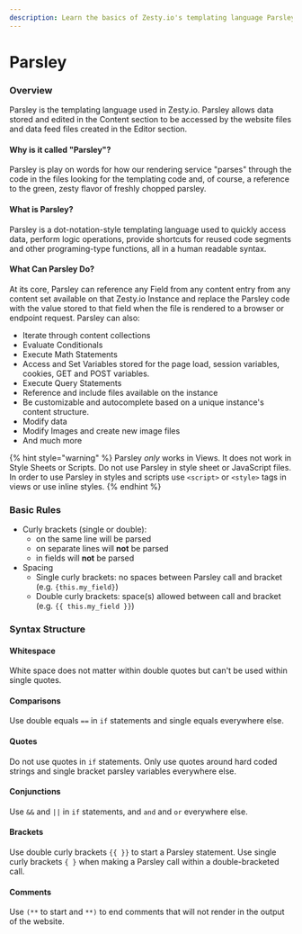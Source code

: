 ```yaml
---
description: Learn the basics of Zesty.io's templating language Parsley.
---
```


# Parsley

### Overview

Parsley is the templating language used in Zesty.io. Parsley allows data stored and edited in the Content section to be accessed by the website files and data feed files created in the Editor section.

#### Why is it called "Parsley"?

Parsley is play on words for how our rendering service "parses" through the code in the files looking for the templating code and, of course, a reference to the green, zesty flavor of freshly chopped parsley.

#### What is Parsley?

Parsley is a dot-notation-style templating language used to quickly access data, perform logic operations, provide shortcuts for reused code segments and other programing-type functions, all in a human readable syntax.

#### What Can Parsley Do?

At its core, Parsley can reference any Field from any content entry from any content set available on that Zesty.io Instance and replace the Parsley code with the value stored to that field when the file is rendered to a browser or endpoint request. Parsley can also:

* Iterate through content collections
* Evaluate Conditionals 
* Execute Math Statements 
* Access and Set Variables stored for the page load, session variables, cookies, GET and POST variables. 
* Execute Query Statements 
* Reference and include files available on the instance  
* Be customizable and autocomplete based on a unique instance's content structure.
* Modify data
* Modify Images and create new image files 
* And much more

{% hint style="warning" %}
Parsley _only_ works in Views. It does not work in Style Sheets or Scripts. Do not use Parsley in style sheet or JavaScript files. In order to use Parsley in styles and scripts use  `<script>` or `<style>` tags in views or use inline styles.
{% endhint %}

### Basic Rules

* Curly brackets \(single or double\):
  * on the same line will be parsed
  * on separate lines will **not** be parsed
  * in fields will **not** be parsed
* Spacing
  * Single curly brackets: no spaces between Parsley call and bracket \(e.g. `{this.my_field}`\)
  * Double curly brackets: space\(s\) allowed between call and bracket \(e.g. `{{ this.my_field }}`\)

### Syntax Structure

#### Whitespace

White space does not matter within double quotes but can't be used within single quotes.

#### Comparisons

Use double equals `==` in `if` statements and single equals everywhere else.

#### Quotes

Do not use quotes in `if` statements. Only use quotes around hard coded strings and single bracket parsley variables everywhere else.

#### Conjunctions

Use `&&` and `||` in `if` statements, and `and` and `or` everywhere else.

#### Brackets

Use double curly brackets `{{ }}` to start a Parsley statement. Use single curly brackets `{ }` when making a Parsley call within a double-bracketed call. 

#### Comments

Use `(**` to start and `**)` to end comments that will not render in the output of the website.

